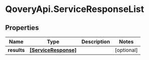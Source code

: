# QoveryApi.ServiceResponseList

## Properties

Name | Type | Description | Notes
------------ | ------------- | ------------- | -------------
**results** | [**[ServiceResponse]**](ServiceResponse.md) |  | [optional] 


